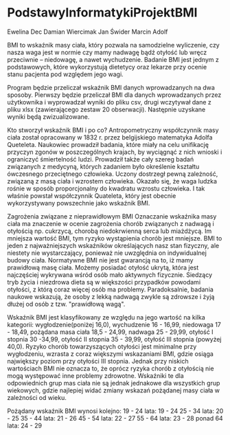 # PodstawyInformatykiProjektBMI

Ewelina Dec Damian Wiercimak Jan Świder Marcin Adolf

BMI to wskaźnik masy ciała, który pozwala na samodzielne wyliczenie, czy nasza waga jest w normie czy mamy nadwagę bądź otyłość lub wręcz przeciwnie – niedowagę, a nawet wychudzenie. Badanie BMI jest jednym z podstawowych, które wykorzystują dietetycy oraz lekarze przy ocenie stanu pacjenta pod względem jego wagi.

Program będzie przeliczał wskaźnik BMI danych wprowadzanych na dwa sposoby. Pierwszy będzie przeliczał BMI dla danych wprowadzanych przez użytkownika i wyprowadzał wyniki do pliku csv, drugi wczytywał dane z pliku xlsx (zawierającego zestaw 20 obserwacji). Następnie uzyskane wyniki będą zwizualizowane.

Kto stworzył wskaźnik BMI i po co?
Antropometryczny współczynnik masy ciała został opracowany w 1832 r. przez belgijskiego matematyka Adolfa Queteleta. Naukowiec prowadził badania, które miały na celu unifikację przyczyn zgonów w poszczególnych krajach, by wyciągnąć z nich wnioski i ograniczyć śmiertelność ludzi. Prowadził także cały szereg badań związanych z medycyną, których zadaniem było określenie kształtu ówczesnego przeciętnego człowieka. Uczony dostrzegł pewną zależność, związaną z masą ciała i wzrostem człowieka. Okazało się, że waga ludzka rośnie w sposób proporcjonalny do kwadratu wzrostu człowieka. I tak właśnie powstał współczynnik Quateleta, który jest obecnie wykorzystywany powszechnie jako wskaźnik BMI.

Zagrożenia związane z nieprawidłowym BMI
Oznaczanie wskaźnika masy ciała ma znaczenie w ocenie zagrożenia chorób związanych z nadwagą i otyłością np. cukrzycą, chorobą niedokrwienną serca lub miażdżycą. Im mniejsza wartość BMI, tym ryzyko wystąpienia chorób jest mniejsze. BMI to jeden z najważniejszych wskaźników określających nasz stan fizyczny, ale niestety nie wystarczający, ponieważ nie uwzględnia on indywidualnej budowy ciała. Normatywne BMI nie jest gwarancją na to, iż mamy prawidłową masę ciała. Możemy posiadać otyłość ukrytą, która jest najczęściej wykrywana wśród osób mało aktywnych fizycznie. Siedzący tryb życia i niezdrowa dieta są w większości przypadków powodami otyłości, z którą coraz więcej osób ma problemy. Paradoksalnie, badania naukowe wskazują, że osoby z lekką nadwagą zwykle są zdrowsze i żyją dłużej od osób z tzw. "prawidłową wagą".

Wskaźnik BMI jest klasyfikowany ze względu na jego wartość na kilka kategorii: wygłodzenie(poniżej 16,0), wychudzenie 16 - 16,99, niedowaga 17 - 18,49, pożądana masa ciała 18,5 - 24,99, nadwaga 25 - 29,99, otyłość I stopnia 30 -34,99, otyłość II stopnia 35 - 39,99, otyłość III stopnia (powyżej 40,0). Ryzyko chorób towarzyszących otyłości jest minimalne przy wygłodzeniu, wzrasta z coraz większymi wskazaniami BMI, gdzie osiąga największy poziom przy otyłości III stopnia. Jednak przy niskich wartościach BMI nie oznacza to, że oprócz ryzyka chorób z otyłością nie mogą występować inne problemy zdrowotne. Wskaźniki te dla odpowiednich grup mas ciała nie są jednak jednakowe dla wszystkich grup wiekowych, gdzie najlepiej widać zmiany wskazań pożądanej masy ciała w zależności od wieku.

Pożądany wskaźnik BMI wynosi kolejno: 19 - 24 lata: 19 - 24 25 - 34 lata: 20 - 25 35 - 44 lata: 21 - 26 45 - 54 lata: 22 - 27 55 - 64 lata: 23 - 28 ponad 64 lata: 24 - 29
